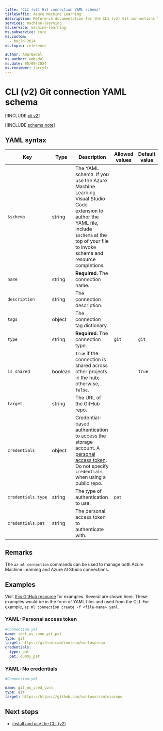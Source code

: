 ```yaml
---
title: 'CLI (v2) Git connection YAML schema'
titleSuffix: Azure Machine Learning
description: Reference documentation for the CLI (v2) Git connections YAML schema.
services: machine-learning
ms.service: machine-learning
ms.subservice: core
ms.custom:
  - build-2024
ms.topic: reference

author: AmarBadal
ms.author: ambadal
ms.date: 05/09/2024
ms.reviewer: larryfr
---
```


# CLI (v2) Git connection YAML schema

[!INCLUDE [cli v2](includes/machine-learning-cli-v2.md)]

[!INCLUDE [schema note](includes/machine-learning-preview-old-json-schema-note.md)]

## YAML syntax

| Key | Type | Description | Allowed values | Default value |
| --- | ---- | ----------- | -------------- | ------------- |
| `$schema` | string | The YAML schema. If you use the Azure Machine Learning Visual Studio Code extension to author the YAML file, include `$schema` at the top of your file to invoke schema and resource completions. | | |
| `name` | string | **Required.** The connection name. | | |
| `description` | string | The connection description. | | |
| `tags` | object | The connection tag dictionary. | | |
| `type` | string | **Required.** The connection type. | `git` | `git` |
| `is_shared` | boolean | `true` if the connection is shared across other projects in the hub; otherwise, `false`. | | `true` |
| `target` | string | The URL of the GitHub repo. | | |
| `credentials` | object | Credential-based authentication to access the storage account. A [personal access token](https://docs.github.com/authentication/keeping-your-account-and-data-secure/managing-your-personal-access-tokens). Do not specify `credentials` when using a public repo. | | |
| `credentials.type` | string | The type of authentication to use. | `pat` | |
| `credentials.pat` | string | The personal access token to authenticate with. | | |

## Remarks

The `az ml connection` commands can be used to manage both Azure Machine Learning and Azure AI Studio connections.

## Examples

Visit [this GitHub resource]() for examples. Several are shown here. These examples would be in the form of YAML files and used from the CLI. For example, `az ml connection create -f <file-name>.yaml`. 

### YAML: Personal access token

```yml
#Connection.yml
name: test_ws_conn_git_pat
type: git
target: https://github.com/contoso/contosorepo
credentials:
  type: pat
  pat: dummy_pat
```

### YAML: No credentials

```yml
#Connection.yml

name: git_no_cred_conn
type: git
target: https://https://github.com/contoso/contosorepo

```

## Next steps

- [Install and use the CLI (v2)](how-to-configure-cli.md)
